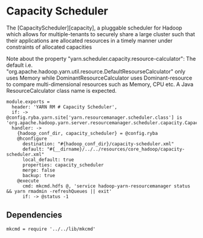 

# Capacity Scheduler

The [CapacityScheduler][capacity], a pluggable scheduler for Hadoop which allows for
multiple-tenants to securely share a large cluster such that their applications
are allocated resources in a timely manner under constraints of allocated
capacities

Note about the property "yarn.scheduler.capacity.resource-calculator": The
default i.e. "org.apache.hadoop.yarn.util.resource.DefaultResourseCalculator"
only uses Memory while DominantResourceCalculator uses Dominant-resource to
compare multi-dimensional resources such as Memory, CPU etc. A Java
ResourceCalculator class name is expected.

    module.exports = 
      header: 'YARN RM # Capacity Scheduler',
      if: -> @config.ryba.yarn.site['yarn.resourcemanager.scheduler.class'] is 'org.apache.hadoop.yarn.server.resourcemanager.scheduler.capacity.CapacityScheduler'
      handler: ->
        {hadoop_conf_dir, capacity_scheduler} = @config.ryba
        @hconfigure
          destination: "#{hadoop_conf_dir}/capacity-scheduler.xml"
          default: "#{__dirname}/../../resources/core_hadoop/capacity-scheduler.xml"
          local_default: true
          properties: capacity_scheduler
          merge: false
          backup: true
        @execute
          cmd: mkcmd.hdfs @, 'service hadoop-yarn-resourcemanager status && yarn rmadmin -refreshQueues || exit'
          if: -> @status -1

## Dependencies

    mkcmd = require '../../lib/mkcmd'
